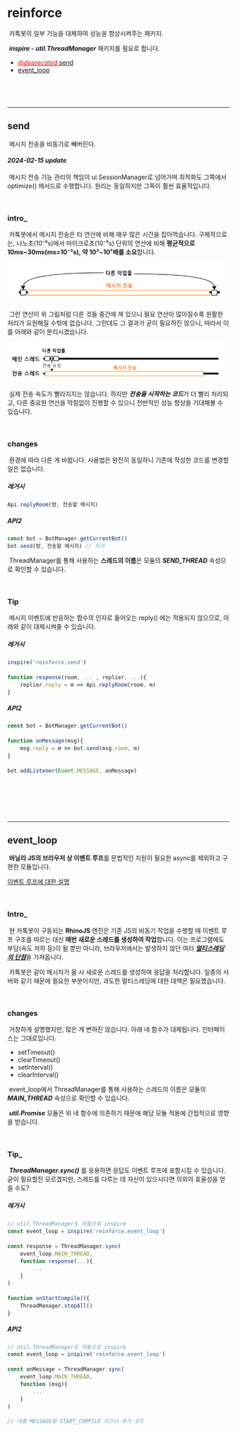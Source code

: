 # reinforce
&nbsp;카톡봇의 일부 기능을 대체하여 성능을 향상시켜주는 패키지.

&nbsp;***inspire - util.ThreadManager*** 패키지를 필요로 합니다.

- [<font color="red"><i>@deprecated</i></font> send](#send)
- [event_loop](#event_loop)


&nbsp;

&nbsp;

------------------------------
## send
&nbsp;메시지 전송을 비동기로 빼버린다.

#### ***2024-02-15 update***
&nbsp;메시지 전송 기능 관리의 책임이 ui.SessionManager로 넘어가며 최적화도 그쪽에서 optimize() 메서드로 수행합니다. 원리는 동일하지만 그쪽이 훨씬 효율적입니다.

&nbsp;



### intro_

&nbsp;카톡봇에서 메시지 전송은 타 연산에 비해 매우 많은 시간을 잡아먹습니다. 구체적으로는, 나노초(10⁻⁶s)에서 마이크로초(10⁻⁹s) 단위의 연산에 비해 **평균적으로 10ms~30ms(ms=10⁻³s), 약 10³~10⁷배를 소요**합니다.

![](./img/send_diagram1.png)

&nbsp;그런 연산이 위 그림처럼 다른 것들 중간에 껴 있으니 필요 연산이 많아질수록 원활한 처리가 요원해질 수밖에 없습니다. 그런데도 그 결과가 굳이 필요하진 않으니, 따라서 이를 아래와 같이 분리시켰습니다.

![](./img/send_diagram2.png)

&nbsp;실제 전송 속도가 빨라지지는 않습니다. 하지만 ***전송을 시작하는 코드***가 더 빨리 처리되고, 다른 중요한 연산을 막힘없이 진행할 수 있으니 전반적인 성능 향상을 기대해볼 수 있습니다.

&nbsp;

### changes
&nbsp;환경에 따라 다른 게 바뀝니다. 사용법은 완전히 동일하니 기존에 작성한 코드를 변경할 일은 없습니다.

##### 레거시
```javascript
Api.replyRoom(방, 전송할 메시지)
```

##### API2
```javascript
const bot = BotManager.getCurrentBot()
bot.send(방, 전송할 메시지) // 이거
```

&nbsp;ThreadManager를 통해 사용하는 **스레드의 이름**은 모듈의 ***SEND_THREAD*** 속성으로 확인할 수 있습니다.

&nbsp;

### Tip
&nbsp;메시지 이벤트에 반응하는 함수의 인자로 들어오는 reply() 에는 적용되지 않으므로, 아래와 같이 대체시켜줄 수 있습니다.

##### 레거시
```javascript
inspire('reinforce.send')

function response(room, ... , replier, ...){
    replier.reply = m => Api.replyRoom(room, m)
}
```

##### API2
```javascript
const bot = BotManager.getCurrentBot()

function onMessage(msg){
    msg.reply = m => bot.send(msg.room, m)
}

bot.addListener(Event.MESSAGE, onMessage)
```

&nbsp;

&nbsp;

&nbsp;

----------------------------
## event_loop
&nbsp;**바닐라 JS의 브라우저 상 이벤트 루프**를 문법적인 지원이 필요한 async를 제외하고 구현한 모듈입니다.

[이벤트 루프에 대한 설명](https://youtu.be/v67LloZ1ieI)

&nbsp;

### Intro_
&nbsp;현 카톡봇이 구동되는 **RhinoJS** 엔진은 기존 JS의 비동기 작업을 수행할 때 이벤트 루프 구조를 따르는 대신 **매번 새로운 스레드를 생성하여 작업**합니다. 이는 프로그램에도 부담(속도 저하 등)이 될 뿐만 아니라, 브라우저에서는 발생하지 않던 여러 [***멀티스레딩의 단점***](https://velog.io/@hkh1213/%EB%A9%80%ED%8B%B0%EC%8A%A4%EB%A0%88%EB%94%A9%EC%9D%98-%EC%9E%A5%EC%A0%90-%EB%8B%A8%EC%A0%90)을 가져옵니다.

&nbsp;카톡봇은 같이 메시지가 올 시 새로운 스레드를 생성하여 응답을 처리합니다. 일종의 서버와 같기 때문에 필요한 부분이지만, 과도한 멀티스레딩에 대한 대책은 필요했습니다.

&nbsp;

### changes
&nbsp;거창하게 설명했지만, 많은 게 변하진 않습니다. 아래 네 함수가 대체됩니다. 인터페이스는 그대로입니다.

- setTimeout()
- clearTimeout()
- setInterval()
- clearInterval()

&nbsp;event_loop에서 ThreadManager를 통해 사용하는 스레드의 이름은 모듈의 ***MAIN_THREAD*** 속성으로 확인할 수 있습니다.

&nbsp;***util.Promise*** 모듈은 위 네 함수에 의존하기 때문에 해당 모듈 적용에 간접적으로 영향을 받습니다.

&nbsp;

### Tip_
&nbsp;***ThreadManager.sync()*** 를 응용하면 응답도 이벤트 루프에 포함시킬 수 있습니다. 굳이 필요할진 모르겠지만, 스레드를 다루는 데 자신이 있으시다면 의외의 효율성을 얻을 수도?

##### 레거시
```javascript
// util.ThreadManager도 자동으로 inspire
const event_loop = inspire('reinforce.event_loop')

const response = ThreadManager.sync(
    event_loop.MAIN_THREAD,
    function response(...){
        ...
    }
)

function onStartCompile(){
    ThreadManager.stopAll()
}
```

##### API2
```javascript
// util.ThreadManager도 자동으로 inspire
const event_loop = inspire('reinforce.event_loop')

const onMessage = ThreadManager.sync(
    event_loop.MAIN_THREAD,
    function (msg){
        ...
    }
)

// 대충 MESSAGE랑 START_COMPILE 리스너 추가 코드
```